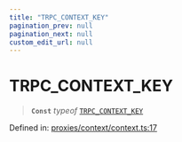 ```yaml
---
title: "TRPC_CONTEXT_KEY"
pagination_prev: null
pagination_next: null
custom_edit_url: null
---
```


# TRPC\_CONTEXT\_KEY

> **`Const`** *typeof* [`TRPC_CONTEXT_KEY`](TRPC_CONTEXT_KEY.md)

Defined in:  [proxies/context/context.ts:17](https://github.com/bevm0/trpc-svelte-toolbox/blob/66267dc/packages/trpc-svelte-query/src/proxies/context/context.ts#L17)
